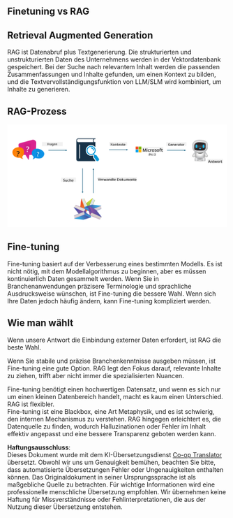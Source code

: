 <!--
CO_OP_TRANSLATOR_METADATA:
{
  "original_hash": "e4e010400c2918557b36bb932a14004c",
  "translation_date": "2025-07-17T09:26:31+00:00",
  "source_file": "md/03.FineTuning/FineTuning_vs_RAG.md",
  "language_code": "de"
}
-->
## Finetuning vs RAG

## Retrieval Augmented Generation

RAG ist Datenabruf plus Textgenerierung. Die strukturierten und unstrukturierten Daten des Unternehmens werden in der Vektordatenbank gespeichert. Bei der Suche nach relevantem Inhalt werden die passenden Zusammenfassungen und Inhalte gefunden, um einen Kontext zu bilden, und die Textvervollständigungsfunktion von LLM/SLM wird kombiniert, um Inhalte zu generieren.

## RAG-Prozess
![FinetuningvsRAG](../../../../translated_images/rag.2014adc59e6f6007bafac13e800a6cbc3e297fbb9903efe20a93129bd13987e9.de.png)

## Fine-tuning
Fine-tuning basiert auf der Verbesserung eines bestimmten Modells. Es ist nicht nötig, mit dem Modellalgorithmus zu beginnen, aber es müssen kontinuierlich Daten gesammelt werden. Wenn Sie in Branchenanwendungen präzisere Terminologie und sprachliche Ausdrucksweise wünschen, ist Fine-tuning die bessere Wahl. Wenn sich Ihre Daten jedoch häufig ändern, kann Fine-tuning kompliziert werden.

## Wie man wählt
Wenn unsere Antwort die Einbindung externer Daten erfordert, ist RAG die beste Wahl.

Wenn Sie stabile und präzise Branchenkenntnisse ausgeben müssen, ist Fine-tuning eine gute Option. RAG legt den Fokus darauf, relevante Inhalte zu ziehen, trifft aber nicht immer die spezialisierten Nuancen.

Fine-tuning benötigt einen hochwertigen Datensatz, und wenn es sich nur um einen kleinen Datenbereich handelt, macht es kaum einen Unterschied. RAG ist flexibler.  
Fine-tuning ist eine Blackbox, eine Art Metaphysik, und es ist schwierig, den internen Mechanismus zu verstehen. RAG hingegen erleichtert es, die Datenquelle zu finden, wodurch Halluzinationen oder Fehler im Inhalt effektiv angepasst und eine bessere Transparenz geboten werden kann.

**Haftungsausschluss**:  
Dieses Dokument wurde mit dem KI-Übersetzungsdienst [Co-op Translator](https://github.com/Azure/co-op-translator) übersetzt. Obwohl wir uns um Genauigkeit bemühen, beachten Sie bitte, dass automatisierte Übersetzungen Fehler oder Ungenauigkeiten enthalten können. Das Originaldokument in seiner Ursprungssprache ist als maßgebliche Quelle zu betrachten. Für wichtige Informationen wird eine professionelle menschliche Übersetzung empfohlen. Wir übernehmen keine Haftung für Missverständnisse oder Fehlinterpretationen, die aus der Nutzung dieser Übersetzung entstehen.